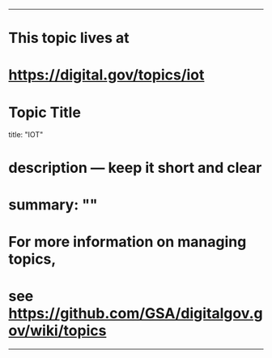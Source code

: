 
---
# This topic lives at
# https://digital.gov/topics/iot

# Topic Title
title: "IOT"

# description — keep it short and clear
# summary: ""


# For more information on managing topics,
# see https://github.com/GSA/digitalgov.gov/wiki/topics
---